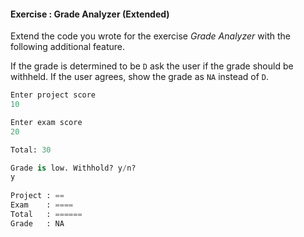 #### Exercise : Grade Analyzer (Extended)

Extend the code you wrote for the exercise _Grade Analyzer_ with the following additional feature.

If the grade is determined to be `D` ask the user if the grade should be withheld. If the user agrees, show the grade as `NA` instead of `D`.

```python
Enter project score
10

Enter exam score
20

Total: 30

Grade is low. Withhold? y/n?
y
 
Project : ==
Exam    : ====
Total   : ======
Grade   : NA
```